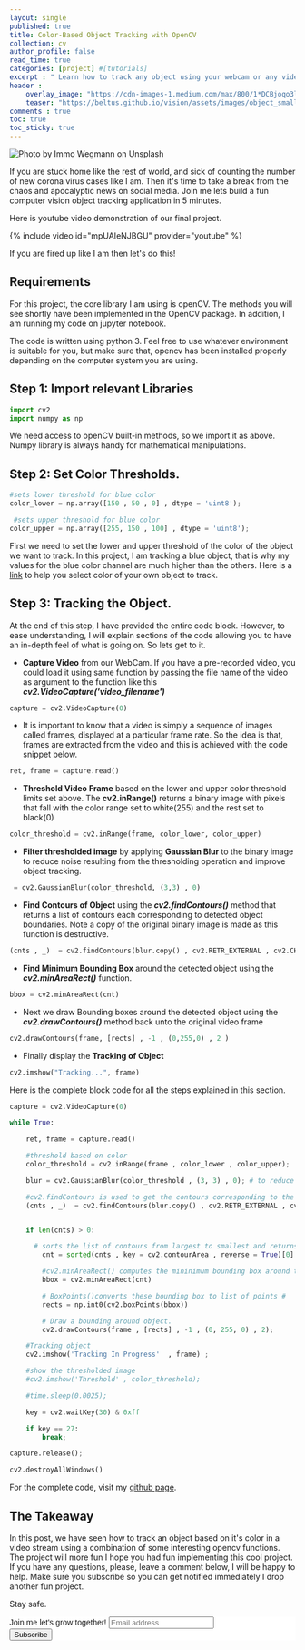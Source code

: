 ```yaml
---
layout: single
published: true
title: Color-Based Object Tracking with OpenCV
collection: cv
author_profile: false
read_time: true
categories: [project] #[tutorials]
excerpt : " Learn how to track any object using your webcam or any video clip in 5 minutes."
header :
    overlay_image: "https://cdn-images-1.medium.com/max/800/1*DCBjoqo3lLcxuthD_cEKQA.png"
    teaser: "https://beltus.github.io/vision/assets/images/object_small.jpg"
comments : true
toc: true
toc_sticky: true
---
```


![Photo by Immo Wegmann on Unsplash](https://beltus.github.io/vision/assets/images/object.jpg)

If you are stuck home like the rest of world, and sick of counting the number of new corona virus cases like I am. Then it's time to take a break from the chaos and apocalyptic news on social media. Join me lets build a fun computer vision object tracking application in 5 minutes.

Here is youtube video demonstration of our final project.

{% include video id="mpUAIeNJBGU" provider="youtube" %}

If you are fired up like I am then let's do this!

## Requirements
For this project, the core library I am using is openCV. The methods you will see shortly have been implemented in the OpenCV package. In addition, I am running my code on jupyter notebook.

The code is written using python 3. Feel free to use whatever environment is suitable for you, but make sure that, opencv has been installed properly depending on the computer system you are using.

## Step 1: Import relevant Libraries
```python
import cv2
import numpy as np
```
We need access to openCV built-in methods, so we import it as above. Numpy library is always handy for mathematical manipulations.

## Step 2: Set Color Thresholds.
```python
#sets lower threshold for blue color
color_lower = np.array([150 , 50 , 0] , dtype = 'uint8');

 #sets upper threshold for blue color
color_upper = np.array([255, 150 , 100] , dtype = 'uint8');
```
First we need to set the lower and upper threshold of the color of the object we want to track. In this project, I am tracking a blue object, that is why my  values for the blue color channel are much higher than the others. Here is a [link](https://www.rapidtables.com/web/color/RGB_Color.html) to help you select color of your own object to track.

## Step 3: Tracking the Object.
At the end of this step, I have provided the entire code block. However, to ease understanding, I will explain sections of the code allowing you to have an in-depth feel of what is going on. So lets get to it.

* **Capture Video** from our WebCam. If you have a pre-recorded  video, you could load it using same function by passing the file name of the video as argument to the function like this ***cv2.VideoCapture('video_filename')***

```python
capture = cv2.VideoCapture(0)
```
*  It is important to know that a video is simply a sequence of images called frames, displayed at a particular frame rate. So the idea is that, frames are extracted from the video and this is achieved with the code snippet below.

```python
ret, frame = capture.read()

```
* **Threshold Video Frame** based on the lower and upper color threshold limits set above. The **cv2.inRange()** returns a binary image with pixels that fall with the color range set to white(255) and the rest set to black(0)

```python
color_threshold = cv2.inRange(frame, color_lower, color_upper)
```
* **Filter thresholded image** by applying **Gaussian Blur** to the binary image to reduce noise resulting from the thresholding operation and improve object tracking.

```python
 = cv2.GaussianBlur(color_threshold, (3,3) , 0)
```

* **Find Contours of Object** using the ***cv2.findContours()*** method that returns a list of contours each corresponding to detected object boundaries. Note a copy of the original binary image is made as this function is destructive.

```python
(cnts , _)  = cv2.findContours(blur.copy() , cv2.RETR_EXTERNAL , cv2.CHAIN_APPROX_SIMPLE)
```
* **Find Minimum Bounding Box** around the detected object using the ***cv2.minAreaRect()*** function.

```python
bbox = cv2.minAreaRect(cnt)
```
* Next we draw Bounding boxes around the detected object using the ***cv2.drawContours()*** method back unto the original video frame

```python
cv2.drawContours(frame, [rects] , -1 , (0,255,0) , 2 )
```

* Finally display the **Tracking of Object**

```python
cv2.imshow("Tracking...", frame)
```
Here is the complete block code for all the steps explained in this section.

```python
capture = cv2.VideoCapture(0)

while True:

    ret, frame = capture.read()

    #threshold based on color
    color_threshold = cv2.inRange(frame , color_lower , color_upper);

    blur = cv2.GaussianBlur(color_threshold , (3, 3) , 0); # to reduce noise and increase detection of the tracking of our object

    #cv2.findContours is used to get the contours corresponding to the object.
    (cnts , _)  = cv2.findContours(blur.copy() , cv2.RETR_EXTERNAL , cv2.CHAIN_APPROX_SIMPLE);


    if len(cnts) > 0:

      # sorts the list of contours from largest to smallest and returns the largest based on area
        cnt = sorted(cnts , key = cv2.contourArea , reverse = True)[0] (cv2.contourArea)

        #cv2.minAreaRect() computes the mininimum bounding box around the contour,
        bbox = cv2.minAreaRect(cnt)

        # BoxPoints()converts these bounding box to list of points #
        rects = np.int0(cv2.boxPoints(bbox))

        # Draw a bounding around object.
        cv2.drawContours(frame , [rects] , -1 , (0, 255, 0) , 2);

    #Tracking object    
    cv2.imshow('Tracking In Progress'  , frame) ;

    #show the thresholded image
    #cv2.imshow('Threshold' , color_threshold);

    #time.sleep(0.0025);

    key = cv2.waitKey(30) & 0xff

    if key == 27:
        break;

capture.release();

cv2.destroyAllWindows()
```


For the complete code, visit my [github page](https://github.com/Beltus/Computer-Vision-Projects/tree/master/OBJECT_DETECTION).


## The Takeaway
In this post, we have seen how to track an object based on it's color in a video stream using a combination of some interesting opencv functions. The project will more fun
I hope you had fun implementing this cool project. If you have any questions, please, leave a comment below, I will be happy to help. Make sure you subscribe so you can get notified immediately I drop another fun project.

Stay safe.


<!-- Begin Mailchimp Signup Form -->
<link href="//cdn-images.mailchimp.com/embedcode/horizontal-slim-10_7.css" rel="stylesheet" type="text/css">
<style type="text/css">
	#mc_embed_signup{background:#fff; clear:left; font:14px Helvetica,Arial,sans-serif; width:100%;}
	/* Add your own Mailchimp form style overrides in your site stylesheet or in this style block.
	   We recommend moving this block and the preceding CSS link to the HEAD of your HTML file. */
</style>
<div id="mc_embed_signup">
<form action="https://github.us18.list-manage.com/subscribe/post?u=af24155f302fd6d6bb6913dc9&amp;id=7833f07b03" method="post" id="mc-embedded-subscribe-form" name="mc-embedded-subscribe-form" class="validate" target="_blank" novalidate>
    <div id="mc_embed_signup_scroll">
	<label for="mce-EMAIL">Join me let's grow together!</label>
	<input type="email" value="" name="EMAIL" class="email" id="mce-EMAIL" placeholder="Email address" required>
    <!-- real people should not fill this in and expect good things - do not remove this or risk form bot signups-->
    <div style="position: absolute; left: -5000px;" aria-hidden="true"><input type="text" name="b_af24155f302fd6d6bb6913dc9_7833f07b03" tabindex="-1" value=""></div>
    <div class="clear"><input type="submit" value="Subscribe" name="subscribe" id="mc-embedded-subscribe" class="button"></div>
    </div>
</form>
</div>

<!-- End Mailchimp Signup Form -->
